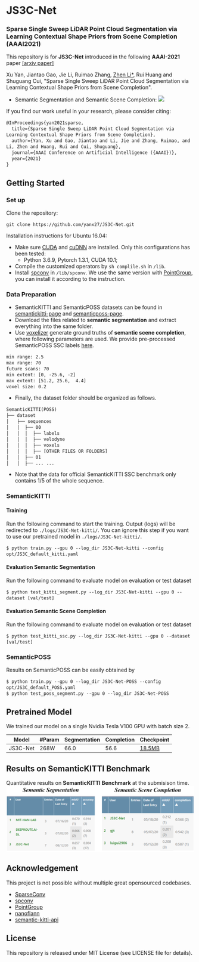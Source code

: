 # JS3C-Net
### Sparse Single Sweep LiDAR Point Cloud Segmentation via Learning Contextual Shape Priors from Scene Completion (AAAI2021)
 
This repository is for **JS3C-Net** introduced in the following **AAAI-2021** paper [[arxiv paper]](https://arxiv.org/abs/2012.03762)

Xu Yan, Jiantao Gao, Jie Li, Ruimao Zhang, [Zhen Li*](https://mypage.cuhk.edu.cn/academics/lizhen/), Rui Huang and Shuguang Cui, "Sparse Single Sweep LiDAR Point Cloud Segmentation via Learning Contextual Shape Priors from Scene Completion".

* Semantic Segmentation and Semantic Scene Completion:
![](figure/results.gif)

If you find our work useful in your research, please consider citing:
```
@InProceedings{yan2021sparse,
  title={Sparse Single Sweep LiDAR Point Cloud Segmentation via Learning Contextual Shape Priors from Scene Completion},
  author={Yan, Xu and Gao, Jiantao and Li, Jie and Zhang, Ruimao, and Li, Zhen and Huang, Rui and Cui, Shuguang},
  journal={AAAI Conference on Artificial Intelligence ({AAAI})},
  year={2021}
}
```

## Getting Started

### Set up
Clone the repository:
```
git clone https://github.com/yanx27/JS3C-Net.git
```

Installation instructions for Ubuntu 16.04:
     
* Make sure <a href="https://docs.nvidia.com/cuda/cuda-installation-guide-linux/index.html">CUDA</a>  and <a href="https://docs.nvidia.com/deeplearning/sdk/cudnn-install/index.html">cuDNN</a> are installed. Only this configurations has been tested: 
     - Python 3.6.9, Pytorch 1.3.1, CUDA 10.1;
* Compile the customized operators by `sh complile.sh` in `/lib`. 
* Install [spconv](https://github.com/traveller59/spconv)  in `/lib/spconv`. We use the same version with [PointGroup](https://github.com/Jia-Research-Lab/PointGroup), you can install it according to the instruction.

### Data Preparation
* SemanticKITTI and SemanticPOSS datasets can be found in [semantickitti-page](http://semantic-kitti.org/dataset.html#download) and [semanticposs-page](http://www.poss.pku.edu.cn/semanticposs.html). 
* Download the files related to **semantic segmentation** and extract everything into the same folder. 
* Use [voxelizer](https://github.com/jbehley/voxelizer) generate ground truths of **semantic scene completion**, where following parameters are used. We provide pre-processed SemanticPOSS SSC labels [here](https://drive.google.com/file/d/1O2Tg-r5egVPLNboRwd321sobJvgmFUvI/view?usp=sharing).
```angular2
min range: 2.5
max range: 70
future scans: 70
min extent: [0, -25.6, -2]
max extent: [51.2, 25.6,  4.4]
voxel size: 0.2
```

* Finally, the dataset folder should be organized as follows.
```angular2
SemanticKITTI(POSS)
├── dataset
│   ├── sequences
│   │  ├── 00
│   │  │  ├── labels
│   │  │  ├── velodyne
│   │  │  ├── voxels
│   │  │  ├── [OTHER FILES OR FOLDERS]
│   │  ├── 01
│   │  ├── ... ...

```
* Note that the data for official SemanticKITTI SSC benchmark only contains 1/5 of the whole sequence.

### SemanticKITTI
#### Training
Run the following command to start the training. Output (logs) will be redirected to `./logs/JS3C-Net-kitti/`.  You can ignore this step if you want to use our pretrained model in `./logs/JS3C-Net-kitti/`.
```angular2
$ python train.py --gpu 0 --log_dir JS3C-Net-kitti --config opt/JS3C_default_kitti.yaml
```
#### Evaluation Semantic Segmentation
Run the following command to evaluate model on evaluation or test dataset
```
$ python test_kitti_segment.py --log_dir JS3C-Net-kitti --gpu 0 --dataset [val/test]
```

#### Evaluation Semantic Scene Completion
Run the following command to evaluate model on evaluation or test dataset
```
$ python test_kitti_ssc.py --log_dir JS3C-Net-kitti --gpu 0 --dataset [val/test]
```

### SemanticPOSS
Results on SemanticPOSS can be easily obtained by
```angular2
$ python train.py --gpu 0 --log_dir JS3C-Net-POSS --config opt/JS3C_default_POSS.yaml
$ python test_poss_segment.py --gpu 0 --log_dir JS3C-Net-POSS
```

## Pretrained Model
We trained our model on a single Nvidia Tesla V100 GPU with batch size 2.

| Model | #Param | Segmentation | Completion | Checkpoint |
|--|--|--|--|--|
|JS3C-Net| 268W | 66.0 | 56.6 | [18.5MB](log/JS3C-Net-kitti) |

## Results on SemanticKITTI Benchmark
Quantitative results on **SemanticKITTI Benchmark** at the submisison time.
![](figure/benchmark.png)

## Acknowledgement
This project is not possible without multiple great opensourced codebases. 
* [SparseConv](https://github.com/facebookresearch/SparseConvNet)
* [spconv](https://github.com/traveller59/spconv)
* [PointGroup](https://github.com/Jia-Research-Lab/PointGroup)
* [nanoflann](https://github.com/jlblancoc/nanoflann)
* [semantic-kitti-api](https://github.com/PRBonn/semantic-kitti-api)
## License
This repository is released under MIT License (see LICENSE file for details).
